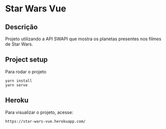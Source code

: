 # Star Wars Vue

## Descrição

Projeto utilizando a API SWAPI que mostra os planetas presentes nos filmes de Star Wars.

## Project setup

Para rodar o projeto

```
yarn install
yarn serve
```

## Heroku

Para visualizar o projeto, acesse:

```
https://star-wars-vue.herokuapp.com/
```